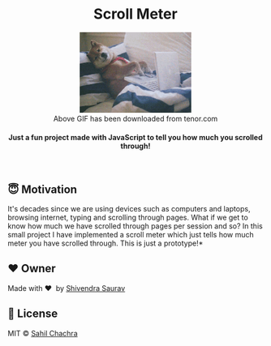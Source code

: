 <h1 align="center">Scroll Meter</h1>

<div align='center'>
<img src='https://github.com/SahilChachra/Scroll-Meter/blob/main/sampleImages/tenor.gif'><br>
Above GIF has been downloaded from tenor.com
</div>

<div align= "center">
  <h4>Just a fun project made with JavaScript to tell you how much you scrolled through!</h4>
</div>

&nbsp;&nbsp;&nbsp;&nbsp;&nbsp;&nbsp;&nbsp;&nbsp;&nbsp;&nbsp;&nbsp;&nbsp;&nbsp;&nbsp;&nbsp;&nbsp;&nbsp;&nbsp;&nbsp;&nbsp;&nbsp;&nbsp;&nbsp;&nbsp;&nbsp;&nbsp;&nbsp;&nbsp;&nbsp;&nbsp;

## :innocent: Motivation
It's decades since we are using devices such as computers and laptops, browsing internet, typing and scrolling through pages. What if we get to know how much we have scrolled through pages per session and so? In this small project I have implemented a scroll meter which just tells how much meter you have scrolled through. This is just a prototype!*

## :heart: Owner
Made with :heart:&nbsp;  by [Shivendra Saurav](https://github.com/Shivendrasaurav)

## :eyes: License
MIT © [Sahil Chachra](https://github.com/SahilChachra/Netflix-Data-Visualization/blob/master/LICENSE)